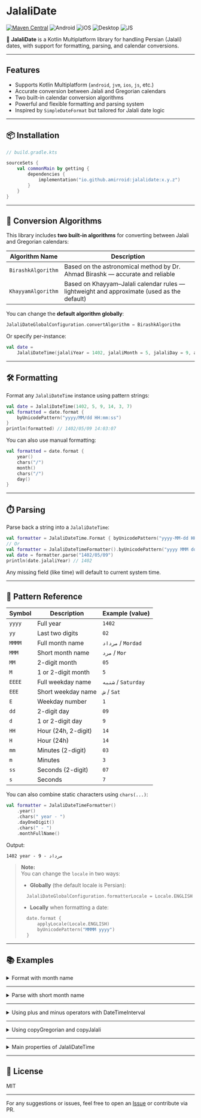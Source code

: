 # JalaliDate

[![Maven Central](https://img.shields.io/maven-central/v/io.github.amirroid/jalalidate?label=Maven%20Central)](https://central.sonatype.com/artifact/io.github.amirroid/jalalidate)
![Android](https://img.shields.io/badge/Android-3aab58?logo=android&logoColor=white)
![iOS](https://img.shields.io/badge/iOS-d32408?logo=apple&logoColor=white)
![Desktop](https://img.shields.io/badge/Desktop-097cd5)
![JS](https://img.shields.io/badge/JS-f7e025?logo=javascript&logoColor=black)

📆 **JalaliDate** is a Kotlin Multiplatform library for handling Persian (Jalali) dates, with support
for formatting, parsing, and calendar conversions.

---

## Features

- Supports Kotlin Multiplatform (`android`, `jvm`, `ios`, `js`, etc.)
- Accurate conversion between Jalali and Gregorian calendars
- Two built-in calendar conversion algorithms
- Powerful and flexible formatting and parsing system
- Inspired by `SimpleDateFormat` but tailored for Jalali date logic

---

## 📦 Installation

```kotlin
// build.gradle.kts

sourceSets {
    val commonMain by getting {
        dependencies {
            implementation("io.github.amirroid:jalalidate:x.y.z")
        }
    }
}
```

---

## 🔁 Conversion Algorithms

This library includes **two built-in algorithms** for converting between Jalali and Gregorian
calendars:

| Algorithm Name     | Description                                                                                |
|--------------------|--------------------------------------------------------------------------------------------|
| `BirashkAlgorithm` | Based on the astronomical method by Dr. Ahmad Birashk — accurate and reliable              |
| `KhayyamAlgorithm` | Based on Khayyam–Jalali calendar rules — lightweight and approximate (used as the default) |

You can change the **default algorithm globally**:

```kotlin
JalaliDateGlobalConfiguration.convertAlgorithm = BirashkAlgorithm
```

Or specify per-instance:

```kotlin
val date =
    JalaliDateTime(jalaliYear = 1402, jalaliMonth = 5, jalaliDay = 9, algorithm = BirashkAlgorithm)
```

---

## 🛠️ Formatting

Format any `JalaliDateTime` instance using pattern strings:

```kotlin
val date = JalaliDateTime(1402, 5, 9, 14, 3, 7)
val formatted = date.format {
    byUnicodePattern("yyyy/MM/dd HH:mm:ss")
}
println(formatted) // 1402/05/09 14:03:07
```

You can also use manual formatting:

```kotlin
val formatted = date.format {
    year()
    chars("/")
    month()
    chars("/")
    day()
}
```

---

## ⏱️ Parsing

Parse back a string into a `JalaliDateTime`:

```kotlin
val formatter = JalaliDateTime.Format { byUnicodePattern("yyyy-MM-dd HH:mm:ss") }
// Or
val formatter = JalaliDateTimeFormatter().byUnicodePattern("yyyy MMM dd")
val date = formatter.parse("1402/05/09")
println(date.jalaliYear) // 1402
```

Any missing field (like time) will default to current system time.

---

## 🧾 Pattern Reference

| Symbol | Description         | Example (value)     |
|--------|---------------------|---------------------|
| `yyyy` | Full year           | `1402`              |
| `yy`   | Last two digits     | `02`                |
| `MMMM` | Full month name     | `مرداد` / `Mordad`  |
| `MMM`  | Short month name    | `مرد` / `Mor`       |
| `MM`   | 2-digit month       | `05`                |
| `M`    | 1 or 2-digit month  | `5`                 |
| `EEEE` | Full weekday name   | `شنبه` / `Saturday` |
| `EEE`  | Short weekday name  | `ش` / `Sat`         |
| `E`    | Weekday number      | `1`                 |
| `dd`   | 2-digit day         | `09`                |
| `d`    | 1 or 2-digit day    | `9`                 |
| `HH`   | Hour (24h, 2-digit) | `14`                |
| `H`    | Hour (24h)          | `14`                |
| `mm`   | Minutes (2-digit)   | `03`                |
| `m`    | Minutes             | `3`                 |
| `ss`   | Seconds (2-digit)   | `07`                |
| `s`    | Seconds             | `7`                 |

You can also combine static characters using `chars(...)`:

```kotlin
val formatter = JalaliDateTimeFormatter()
    .year()
    .chars(" year - ")
    .dayOneDigit()
    .chars(" - ")
    .monthFullName()
```

Output:

```
1402 year - مرداد - 9
```

> **Note:**  
> You can change the `locale` in two ways:
>- **Globally** (the default locale is Persian):
>```kotlin
>   JalaliDateGlobalConfiguration.formatterLocale = Locale.ENGLISH
>```  
> - **Locally** when formatting a date:
>```kotlin
>   date.format {
>       applyLocale(Locale.ENGLISH)
>       byUnicodePattern("MMMM yyyy")
>   }
>```


---

## 📚 Examples

<details>
<summary>Format with month name</summary>

```kotlin
val date = JalaliDateTime(1402, 5, 9)
val formatted = date.format {
    byUnicodePattern("yyyy dd MMMM")
}
// Output: 1402 مرداد 09
```

</details>

---

<details>
<summary>Parse with short month name</summary>

```kotlin
val input = "1402 مرد 09"
val formatter = JalaliDateTimeFormatter().byUnicodePattern("yyyy dd MMM")
val date = formatter.parse(input)
println(date.jalaliMonth) // 5
```

</details>

---

<details>
<summary>Using plus and minus operators with DateTimeInterval</summary>

```kotlin
val date = JalaliDateTime(1402, 5, 10, 12, 30, 15)
date + 5.days - 2.months // JalaliDateTime with Jalali date 1402/03/15 and time 12:30:15
date - 1.years + 10.days // JalaliDateTime with Jalali date 1401/05/20 and time 12:30:15
```

</details>

---

<details>
<summary>Using copyGregorian and copyJalali</summary>

```kotlin
JalaliDateTime(1402, 5, 10, 14, 45, 30).copyGregorian(year = 2023, month = 8, day = 1)
// Returns JalaliDateTime corresponding to Gregorian 2023/08/01

JalaliDateTime(1402, 5, 10, 14, 45, 30).copyJalali(year = 1403, month = 6, day = 20)
// JalaliDateTime(year=1403, month=6, day=20, hour=14, minute=45, second=30)
```

</details>

---

<details>
<summary>Main properties of JalaliDateTime</summary>

```kotlin
val date = JalaliDateTime(1402, 7, 15, 10, 20, 30)

date.gregorianYear // 2023
date.gregorianMonth // 10
date.gregorianDay // 7

date.jalaliYear // 1402
date.jalaliMonth // 7
date.jalaliDay // 15

date.algorithm::class.simpleName // "KhayyamAlgorithm" or "BirashkAlgorithm"

date.hour // 10
date.minute // 20
date.second // 30

date.weekOfYear // 33
date.isJalaliLeapYear // false
date.isGregorianLeapYear // false

date.monthLength // 31
date.monthName.english // "Mehr"
date.monthName.persian // "مهر"

date.dayOfWeek() // DayOfWeek.SATURDAY
date.dayOfWeek(weekStartDay = DayOfWeek.SUNDAY) // DayOfWeek.SATURDAY
date.dayOfWeekNumber() // 7 (if week starts on Saturday)
```

</details>

---

## 📜 License

MIT

---

For any suggestions or issues, feel free to open
an [Issue](https://github.com/amirroid/JalaliDate/issues) or contribute via PR.
